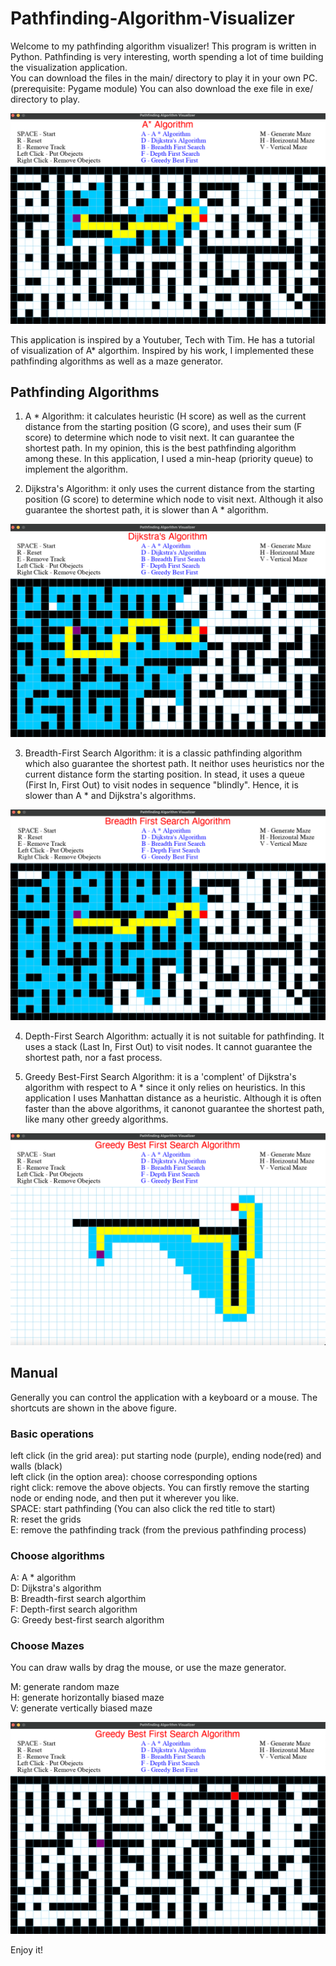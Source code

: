 # Pathfinding-Algorithm-Visualizer
Welcome to my pathfinding algorithm visualizer!
This program is written in Python. Pathfinding is very interesting, worth spending a lot of time building the visualization application.   
You can download the files in the main/ directory to play it in your own PC. (prerequisite: Pygame module) You can also download the exe file in exe/ directory to play.

![A star](https://github.com/Albert-Aiqi-Zhang/Pathfinding-Algorithm-Visualizer/blob/main/imgs/Astar.png)

This application is inspired by a Youtuber, Tech with Tim. He has a tutorial of visualization of A* algorthim. Inspired by his work, I implemented these pathfinding algorithms as well as a maze generator.

## Pathfinding Algorithms
1. A * Algorithm: it calculates heuristic (H score) as well as the current distance from the starting position (G score), and uses their sum (F score) to determine which node to visit next. It can guarantee the shortest path. In my opinion, this is the best pathfinding algorithm among these. In this application, I used a min-heap (priority queue) to implement the algorithm.

2. Dijkstra's Algorithm: it only uses the current distance from the starting position (G score) to determine which node to visit next. Although it also guarantee the shortest path, it is slower than A * algorithm.
 
![Dijkstra](https://github.com/Albert-Aiqi-Zhang/Pathfinding-Algorithm-Visualizer/blob/main/imgs/dijkstra.png)

3. Breadth-First Search Algorithm: it is a classic pathfinding algorithm which also guarantee the shortest path. It neithor uses heuristics nor the current distance form the starting position. In stead, it uses a queue (First In, First Out) to visit nodes in sequence "blindly". Hence, it is slower than A * and Dijkstra's algorithms.

![Breath-first search](https://github.com/Albert-Aiqi-Zhang/Pathfinding-Algorithm-Visualizer/blob/main/imgs/breadth_first_search.png)

4. Depth-First Search Algorithm: actually it is not suitable for pathfinding. It uses a stack (Last In, First Out) to visit nodes. It cannot guarantee the shortest path, nor a fast process.

5. Greedy Best-First Search Algorithm: it is a 'complent' of Dijkstra's algorithm with respect to A * since it only relies on heuristics. In this application I uses Manhattan distance as a heuristic. Although it is often faster than the above algorithms, it canonot guarantee the shortest path, like many other greedy algorithms.

![greedy best-first search](https://github.com/Albert-Aiqi-Zhang/Pathfinding-Algorithm-Visualizer/blob/main/imgs/greedy_best_first.png)

## Manual
Generally you can control the application with a keyboard or a mouse. The shortcuts are shown in the above figure.

### Basic operations
left click (in the grid area): put starting node (purple), ending node(red) and walls (black)  
left click (in the option area): choose corresponding options  
right click: remove the above objects. You can firstly remove the starting node or ending node, and then put it wherever you like.  
SPACE: start pathfinding (You can also click the red title to start)  
R: reset the grids  
E: remove the pathfinding track (from the previous pathfinding process)  

### Choose algorithms
A: A * algorithm  
D: Dijkstra's algorithm  
B: Breadth-first search algorthim  
F: Depth-first search algorithm  
G: Greedy best-first search algorithm   

### Choose Mazes
You can draw walls by drag the mouse, or use the maze generator. 

M: generate random maze  
H: generate horizontally biased maze   
V: generate vertically biased maze  

![maze](https://github.com/Albert-Aiqi-Zhang/Pathfinding-Algorithm-Visualizer/blob/main/imgs/maze.png)

Enjoy it!




